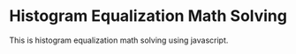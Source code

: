 # Histogram Equalization Math Solving
This is histogram equalization math solving using javascript.
